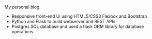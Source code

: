 My personal blog:
- Responsive front-end UI using HTML5/CSS3 Flexbox and Bootstrap
- Python and Flask to build webserver and REST APIs
- Postgres SQL database and used a flask ORM library for database operations